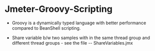 # Jmeter-Groovy-Scripting

* Groovy is a dynamically typed language with better performance compared to BeanShell scripting.

* Share variable b/w two samples with in the same thread group and different thread groups - see the file  --  ShareVariables.jmx 
